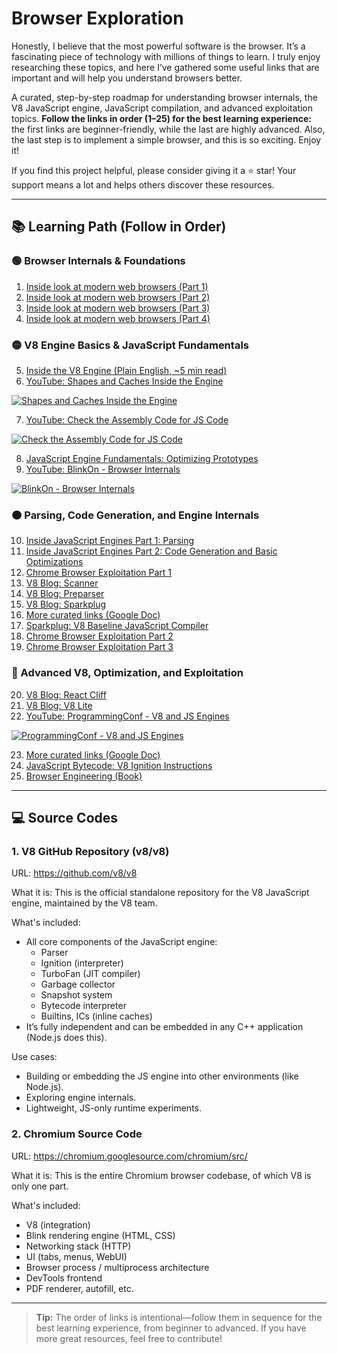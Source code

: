 # Browser Exploration

Honestly, I believe that the most powerful software is the browser. It’s a fascinating piece of technology with millions of things to learn. I truly enjoy researching these topics, and here I’ve gathered some useful links that are important and will help you understand browsers better.

A curated, step-by-step roadmap for understanding browser internals, the V8 JavaScript engine, JavaScript compilation, and advanced exploitation topics. **Follow the links in order (1–25) for the best learning experience:** the first links are beginner-friendly, while the last are highly advanced. Also, the last step is to implement a simple browser, and this is so exciting. Enjoy it!

If you find this project helpful, please consider giving it a ⭐ star! Your support means a lot and helps others discover these resources.

---

## 📚 Learning Path (Follow in Order)

### 🟢 Browser Internals & Foundations
1) [Inside look at modern web browsers (Part 1)](https://developer.chrome.com/blog/inside-browser-part1)
2) [Inside look at modern web browsers (Part 2)](https://developer.chrome.com/blog/inside-browser-part2)
3) [Inside look at modern web browsers (Part 3)](https://developer.chrome.com/blog/inside-browser-part3)
4) [Inside look at modern web browsers (Part 4)](https://developer.chrome.com/blog/inside-browser-part4)

### 🟡 V8 Engine Basics & JavaScript Fundamentals
5) [Inside the V8 Engine (Plain English, ~5 min read)](https://javascript.plainenglish.io/inside-the-v8-engine-3795e56ead4b)
6) [YouTube: Shapes and Caches Inside the Engine](https://youtu.be/5nmpokoRaZI?si=EwuZYp-6S_Vgb_Cb)

[![Shapes and Caches Inside the Engine](https://img.youtube.com/vi/5nmpokoRaZI/0.jpg)](https://youtu.be/5nmpokoRaZI?si=EwuZYp-6S_Vgb_Cb)

7) [YouTube: Check the Assembly Code for JS Code](https://youtu.be/p-iiEDtpy6I?si=fnYlhPP90ELejf_s)

[![Check the Assembly Code for JS Code](https://img.youtube.com/vi/p-iiEDtpy6I/0.jpg)](https://youtu.be/p-iiEDtpy6I?si=fnYlhPP90ELejf_s)

8) [JavaScript Engine Fundamentals: Optimizing Prototypes](https://benediktmeurer.de/2018/08/16/javascript-engine-fundamentals-optimizing-prototypes/)
9) [YouTube: BlinkOn - Browser Internals](https://www.youtube.com/watch?v=r5OWCtuKiAk&ab_channel=BlinkOn)

[![BlinkOn - Browser Internals](https://img.youtube.com/vi/r5OWCtuKiAk/0.jpg)](https://www.youtube.com/watch?v=r5OWCtuKiAk&ab_channel=BlinkOn)

### 🟠 Parsing, Code Generation, and Engine Internals
10) [Inside JavaScript Engines Part 1: Parsing](https://medium.com/@yanguly/inside-javascript-engines-part-1-parsing-c519d75833d7)
11) [Inside JavaScript Engines Part 2: Code Generation and Basic Optimizations](https://medium.com/@yanguly/inside-javascript-engines-part-2-code-generation-and-basic-optimizations-952bed02db62)
12) [Chrome Browser Exploitation Part 1](https://jhalon.github.io/chrome-browser-exploitation-1/)
13) [V8 Blog: Scanner](https://v8.dev/blog/scanner)
14) [V8 Blog: Preparser](https://v8.dev/blog/preparser)
15) [V8 Blog: Sparkplug](https://v8.dev/blog/sparkplug)
16) [More curated links (Google Doc)](https://docs.google.com/document/d/11T2CRex9hXxoJwbYqVQ32yIPMh0uouUZLdyrtmMoL44/edit?tab=t.0#heading=h.6jz9dj3bnr8t)
17) [Sparkplug: V8 Baseline JavaScript Compiler](https://medium.com/@yanguly/sparkplug-v8-baseline-javascript-compiler-758a7bc96e84)
18) [Chrome Browser Exploitation Part 2](https://jhalon.github.io/chrome-browser-exploitation-2/)
19) [Chrome Browser Exploitation Part 3](https://jhalon.github.io/chrome-browser-exploitation-3/)

### 🔴 Advanced V8, Optimization, and Exploitation
20) [V8 Blog: React Cliff](https://v8.dev/blog/react-cliff)
21) [V8 Blog: V8 Lite](https://v8.dev/blog/v8-lite)
22) [YouTube: ProgrammingConf - V8 and JS Engines](https://www.youtube.com/watch?v=2PhKvhxYFws&ab_channel=programmingconf)

[![ProgrammingConf - V8 and JS Engines](https://img.youtube.com/vi/2PhKvhxYFws/0.jpg)](https://www.youtube.com/watch?v=2PhKvhxYFws&ab_channel=programmingconf)

23) [More curated links (Google Doc)](https://docs.google.com/document/d/11T2CRex9hXxoJwbYqVQ32yIPMh0uouUZLdyrtmMoL44/edit?tab=t.0#heading=h.6jz9dj3bnr8t)
24) [JavaScript Bytecode: V8 Ignition Instructions](https://www.alibabacloud.com/blog/javascript-bytecode-v8-ignition-instructions_599188?utm_source=chatgpt.com)
25) [Browser Engineering (Book)](https://browser.engineering/)

---

## 💻 Source Codes

### 1. V8 GitHub Repository (v8/v8)
URL: https://github.com/v8/v8

What it is:
This is the official standalone repository for the V8 JavaScript engine, maintained by the V8 team.

What's included:
- All core components of the JavaScript engine:
  - Parser
  - Ignition (interpreter)
  - TurboFan (JIT compiler)
  - Garbage collector
  - Snapshot system
  - Bytecode interpreter
  - Builtins, ICs (inline caches)
- It’s fully independent and can be embedded in any C++ application (Node.js does this).

Use cases:
- Building or embedding the JS engine into other environments (like Node.js).
- Exploring engine internals.
- Lightweight, JS-only runtime experiments.

### 2. Chromium Source Code
URL: https://chromium.googlesource.com/chromium/src/

What it is:
This is the entire Chromium browser codebase, of which V8 is only one part.

What's included:
- V8 (integration)
- Blink rendering engine (HTML, CSS)
- Networking stack (HTTP)
- UI (tabs, menus, WebUI)
- Browser process / multiprocess architecture
- DevTools frontend
- PDF renderer, autofill, etc.

---

> **Tip:** The order of links is intentional—follow them in sequence for the best learning experience, from beginner to advanced. If you have more great resources, feel free to contribute!
